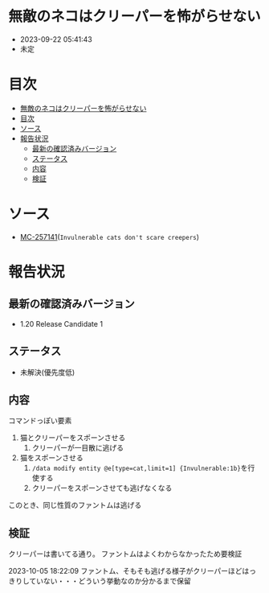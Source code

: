 # 無敵のネコはクリーパーを怖がらせない
-   2023-09-22 05:41:43
-   未定


# 目次
- [無敵のネコはクリーパーを怖がらせない](#無敵のネコはクリーパーを怖がらせない)
- [目次](#目次)
- [ソース](#ソース)
- [報告状況](#報告状況)
    - [最新の確認済みバージョン](#最新の確認済みバージョン)
    - [ステータス](#ステータス)
    - [内容](#内容)
    - [検証](#検証)


# ソース
-   [MC-257141](https://bugs.mojang.com/browse/MC-257141)(``Invulnerable cats don't scare creepers``)

# 報告状況
## 最新の確認済みバージョン
-   1.20 Release Candidate 1

## ステータス
-   未解決(優先度低)

## 内容
コマンドっぽい要素

1.  猫とクリーパーをスポーンさせる
    1.  クリーパーが一目散に逃げる
2.  猫をスポーンさせる
    1.  `/data modify entity @e[type=cat,limit=1] {Invulnerable:1b}`を行使する
    2.  クリーパーをスポーンさせても逃げなくなる

このとき、同じ性質のファントムは逃げる

## 検証
クリーパーは書いてる通り。
ファントムはよくわからなかったため要検証

2023-10-05 18:22:09
ファントム、そもそも逃げる様子がクリーパーほどはっきりしていない・・・どういう挙動なのか分かるまで保留


